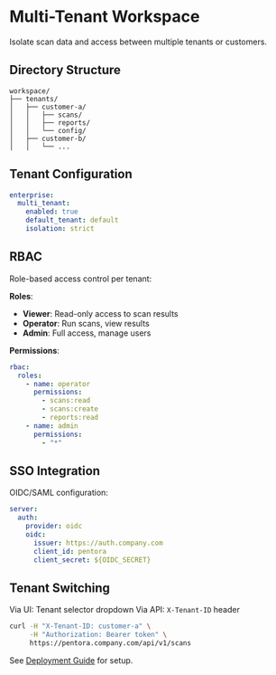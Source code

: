 # Multi-Tenant Workspace

Isolate scan data and access between multiple tenants or customers.

## Directory Structure

```
workspace/
├── tenants/
│   ├── customer-a/
│   │   ├── scans/
│   │   ├── reports/
│   │   └── config/
│   ├── customer-b/
│   │   └── ...
```

## Tenant Configuration

```yaml
enterprise:
  multi_tenant:
    enabled: true
    default_tenant: default
    isolation: strict
```

## RBAC

Role-based access control per tenant:

**Roles**:
- **Viewer**: Read-only access to scan results
- **Operator**: Run scans, view results
- **Admin**: Full access, manage users

**Permissions**:
```yaml
rbac:
  roles:
    - name: operator
      permissions:
        - scans:read
        - scans:create
        - reports:read
    - name: admin
      permissions:
        - "*"
```

## SSO Integration

OIDC/SAML configuration:
```yaml
server:
  auth:
    provider: oidc
    oidc:
      issuer: https://auth.company.com
      client_id: pentora
      client_secret: ${OIDC_SECRET}
```

## Tenant Switching

Via UI: Tenant selector dropdown
Via API: `X-Tenant-ID` header

```bash
curl -H "X-Tenant-ID: customer-a" \
     -H "Authorization: Bearer token" \
     https://pentora.company.com/api/v1/scans
```

See [Deployment Guide](/deployment/server-mode) for setup.
